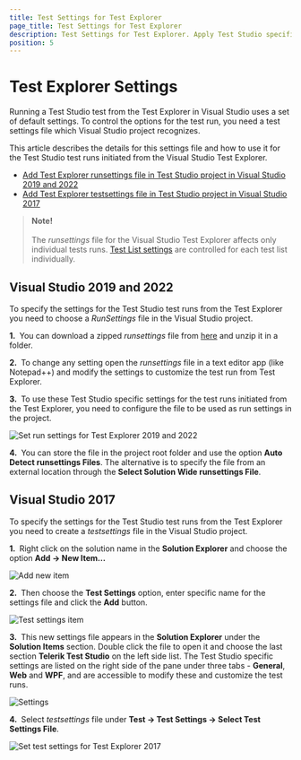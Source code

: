 ```yaml
---
title: Test Settings for Test Explorer
page_title: Test Settings for Test Explorer
description: Test Settings for Test Explorer. Apply Test Studio specific settings for the test runs from Visual Studio Test Explorer. 
position: 5
---
```

# Test Explorer Settings

Running a Test Studio test from the Test Explorer in Visual Studio uses a set of default settings. To control the options for the test run, you need a test settings file which Visual Studio project recognizes.

This article describes the details for this settings file and how to use it for the Test Studio test runs initiated from the Visual Studio Test Explorer.

* [Add Test Explorer runsettings file in Test Studio project in Visual Studio 2019 and 2022](#visual-studio-2019-and-2022)
* [Add Test Explorer testsettings file in Test Studio project in Visual Studio 2017](#visual-studio-2017)

> __Note!__
><br>
><br>
> The _runsettings_ file for the Visual Studio Test Explorer affects only individual tests runs. <a href="/automated-tests/vs-plugin/test-lists-in-vs-2017-2019#test-list-settings-in-visual-studio" target="_blank">Test List settings</a> are controlled for each test list individually.

## Visual Studio 2019 and 2022

To specify the settings for the Test Studio test runs from the Test Explorer you need to choose a _RunSettings_ file in the Visual Studio project.

__1.&nbsp;__ You can download a zipped _runsettings_ file from <a href="/teststudio/demoslibrary/TestSettings1.zip" target="_blank">here</a> and unzip it in a folder.

__2.&nbsp;__ To change any setting open the _runsettings_ file in a text editor app (like Notepad++) and modify the settings to customize the test run from Test Explorer.

__3.&nbsp;__ To use these Test Studio specific settings for the test runs initiated from the Test Explorer, you need to configure the file to be used as run settings in the project.

![Set run settings for Test Explorer 2019 and 2022](/img/knowledge-base/visual-studio-kb/test-explorer-settings/run-settings-vs22.png)

__4.&nbsp;__ You can store the file in the project root folder and use the option __Auto Detect runsettings Files__. The alternative is to specify the file from an external location through the __Select Solution Wide runsettings File__.

## Visual Studio 2017

To specify the settings for the Test Studio test runs from the Test Explorer you need to create a _testsettings_ file in the Visual Studio project.

__1.&nbsp;__ Right click on the solution name in the __Solution Explorer__ and choose the option __Add -> New Item...__

![Add new item][1]

__2.&nbsp;__ Then choose the **Test Settings** option, enter specific name for the settings file and click the **Add** button.

![Test settings item][2]

__3.&nbsp;__ This new settings file appears in the __Solution Explorer__ under the __Solution Items__ section. Double click the file to open it and choose the last section **Telerik Test Studio** on the left side list. The Test Studio specific settings are listed on the right side of the pane under three tabs - __General__, __Web__ and __WPF__, and are accessible to modify these and customize the test runs.

![Settings][3]

__4.&nbsp;__ Select _testsettings_ file under __Test -> Test Settings -> Select Test Settings File__.

![Set test settings for Test Explorer 2017][4]

[1]: /img/knowledge-base/visual-studio-kb/test-explorer-settings/fig1.png
[2]: /img/knowledge-base/visual-studio-kb/test-explorer-settings/fig2.png
[3]: /img/knowledge-base/visual-studio-kb/test-explorer-settings/fig3.png
[4]: /img/knowledge-base/visual-studio-kb/test-explorer-settings/fig4.png